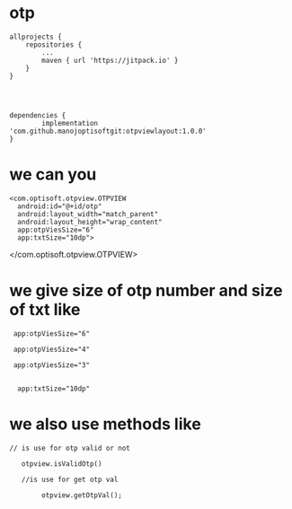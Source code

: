 # otp
	allprojects {
		repositories {
			...
			maven { url 'https://jitpack.io' }
		}
	}




	dependencies {
	        implementation 'com.github.manojoptisoftgit:otpviewlayout:1.0.0'
	}



 
 
 # we can you 
 
    <com.optisoft.otpview.OTPVIEW
      android:id="@+id/otp"
      android:layout_width="match_parent"
      android:layout_height="wrap_content"
      app:otpViesSize="6"
      app:txtSize="10dp">

  </com.optisoft.otpview.OTPVIEW>
  
  
  # we give size of otp number and size of txt like
  
     app:otpViesSize="6"
 
     app:otpViesSize="4"
  
     app:otpViesSize="3"
   
   
      app:txtSize="10dp"
      
  # we also use methods like
  
 	// is use for otp valid or not
   
       otpview.isValidOtp()
       
       //is use for get otp val
       
            otpview.getOtpVal();
       
   
   
